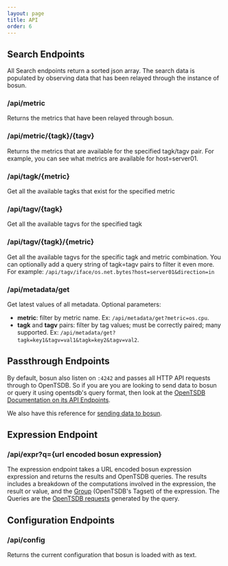```yaml
---
layout: page
title: API
order: 6
---
```


## Search Endpoints

All Search endpoints return a sorted json array. The search data is populated by observing data that has been relayed through the instance of bosun.

### /api/metric

Returns the metrics that have been relayed through bosun.

### /api/metric/{tagk}/{tagv}

Returns the metrics that are available for the specified tagk/tagv pair. For example, you can see what metrics are available for host=server01.

### /api/tagk/{metric}

Get all the available tagks that exist for the specified metric

### /api/tagv/{tagk}

Get all the available tagvs for the specified tagk

### /api/tagv/{tagk}/{metric}

Get all the available tagvs for the specific tagk and metric combination. You can optionally add a query string of tagk=tagv pairs to filter it even more. For example: `/api/tagv/iface/os.net.bytes?host=server01&direction=in`

### /api/metadata/get

Get latest values of all metadata. Optional parameters:

* **metric**: filter by metric name. Ex: `/api/metadata/get?metric=os.cpu`.
* **tagk** and **tagv** pairs: filter by tag values; must be correctly paired; many supported. Ex: `/api/metadata/get?tagk=key1&tagv=val1&tagk=key2&tagv=val2`.

## Passthrough Endpoints
By default, bosun also listen on `:4242` and passes all HTTP API requests through to OpenTSDB. So if you are you are looking to send data to bosun or query it using opentsdb's query format, then look at the [OpenTSDB Documentation on its API Endpoints](http://opentsdb.net/docs/build/html/api_http/index.html#api-endpoints).

We also have this reference for [sending data to bosun](https://github.com/StackExchange/bosun/wiki/Sending-data-to-bosun).

## Expression Endpoint
### /api/expr?q={url encoded bosun expression}
The expression endpoint takes a URL encoded bosun expression expression and returns the results and OpenTSDB queries. The results includes a breakdown of the computations involved in the expression, the result or value, and the [Group](https://github.com/StackExchange/bosun/wiki/Configuration-Syntax#groups) (OpenTSDB's Tagset) of the expression. The Queries are the [OpenTSDB requests](http://godoc.org/github.com/StackExchange/scollector/opentsdb#Request) generated by the query.

## Configuration Endpoints
### /api/config
Returns the current configuration that bosun is loaded with as text.
